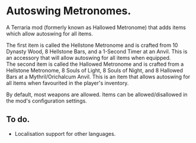 # Autoswing Metronomes.
A Terraria mod (formerly known as Hallowed Metronome) that adds items which allow autoswing for all items.  

The first item is called the Hellstone Metronome and is crafted from 10 Dynasty Wood, 8 Hellstone Bars, and a 1-Second Timer at an Anvil. This is an accessory that will allow autoswing for all items when equipped.  
The second item is called the Hallowed Metronome and is crafted from a Hellstone Metronome, 8 Souls of Light, 8 Souls of Night, and 8 Hallowed Bars at a Mythril/Orichalcum Anvil. This is an item that allows autoswing for all items when favourited in the player's inventory.  

By default, most weapons are allowed. Items can be allowed/disallowed in the mod's configuration settings.  

## To do.
* Localisation support for other languages.  
